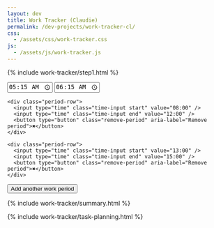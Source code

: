 ```yaml
---
layout: dev
title: Work Tracker (Claudie)
permalink: /dev-projects/work-tracker-cl/
css: 
  - /assets/css/work-tracker.css
js:  
  - /assets/js/work-tracker.js
---
```




<div class="workday-tracker">

  {% include work-tracker/step1.html %} 

  <div id="workday-periods" class="workday-periods" aria-live="polite">
    <div class="period-row">
        <input type="time" class="time-input start" value="05:15" />
        <input type="time" class="time-input end" value="06:15" />
    </div>

    <div class="period-row">
      <input type="time" class="time-input start" value="08:00" />
      <input type="time" class="time-input end" value="12:00" />
      <button type="button" class="remove-period" aria-label="Remove period">✖</button>
    </div>

    <div class="period-row">
      <input type="time" class="time-input start" value="13:00" />
      <input type="time" class="time-input end" value="15:00" />
      <button type="button" class="remove-period" aria-label="Remove period">✖</button>
    </div>
  </div>

  <button type="button" class="add-period" id="add-period">Add another work period</button>

  {% include work-tracker/summary.html %} 
</div>

{% include work-tracker/task-planning.html %} 